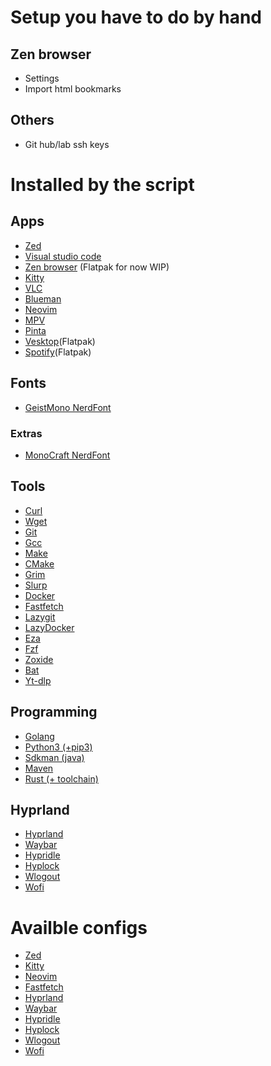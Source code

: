 # Setup you have to do by hand

## Zen browser

- Settings
- Import html bookmarks

## Others

- Git hub/lab ssh keys

# Installed by the script

## Apps

- [Zed](https://zed.dev/)
- [Visual studio code](https://code.visualstudio.com/)
- [Zen browser](https://zen-browser.app/) (Flatpak for now WIP)
- [Kitty](https://sw.kovidgoyal.net/kitty/)
- [VLC](https://www.videolan.org/vlc/)
- [Blueman](https://github.com/blueman-project/blueman)
- [Neovim](https://neovim.io/)
- [MPV](https://mpv.io/)
- [Pinta](https://www.pinta-project.com/)
- [Vesktop](https://github.com/Vencord/Vesktop)(Flatpak)
- [Spotify](https://open.spotify.com/)(Flatpak)

## Fonts

- [GeistMono NerdFont](https://www.nerdfonts.com/font-downloads)

### Extras

- [MonoCraft NerdFont](https://github.com/IdreesInc/Monocraft)

## Tools

- [Curl](https://curl.se/)
- [Wget](https://www.gnu.org/software/wget/)
- [Git](https://git-scm.com/)
- [Gcc](https://gcc.gnu.org/)
- [Make](https://www.gnu.org/software/make/manual/make.html)
- [CMake](https://cmake.org/)
- [Grim](https://wayland.emersion.fr/grim/)
- [Slurp](https://wayland.emersion.fr/slurp/)
- [Docker](https://www.docker.com/)
- [Fastfetch](https://github.com/fastfetch-cli/fastfetch)
- [Lazygit](https://github.com/jesseduffield/lazygit)
- [LazyDocker](https://github.com/jesseduffield/lazydocker)
- [Eza](https://eza.rocks/)
- [Fzf](https://eza.rocks/)
- [Zoxide](https://github.com/ajeetdsouza/zoxide)
- [Bat](https://github.com/sharkdp/bat)
- [Yt-dlp](https://github.com/yt-dlp/yt-dlp)

## Programming

- [Golang](https://go.dev/)
- [Python3 (+pip3)](https://www.python.org/)
- [Sdkman (java)](https://sdkman.io/)
- [Maven](https://maven.apache.org/what-is-maven.html)
- [Rust (+ toolchain)](https://www.rust-lang.org/)

## Hyprland
- [Hyprland](https://hyprland.org/)
- [Waybar](https://github.com/Alexays/Waybar)
- [Hypridle](https://github.com/hyprwm/hypridle)
- [Hyplock](https://github.com/hyprwm/hyprlock/)
- [Wlogout](github.com/ArtsyMacaw/wlogout)
- [Wofi](https://hg.sr.ht/~scoopta/wofi)

# Availble configs

- [Zed](https://zed.dev/)
- [Kitty](https://sw.kovidgoyal.net/kitty/)
- [Neovim](https://neovim.io/)
- [Fastfetch](https://github.com/fastfetch-cli/fastfetch)
- [Hyprland](https://hyprland.org/)
- [Waybar](https://github.com/Alexays/Waybar)
- [Hypridle](https://github.com/hyprwm/hypridle)
- [Hyplock](https://github.com/hyprwm/hyprlock/)
- [Wlogout](github.com/ArtsyMacaw/wlogout)
- [Wofi](https://hg.sr.ht/~scoopta/wofi)
